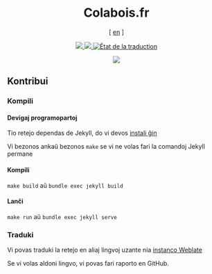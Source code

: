 <h1 align="center">Colabois.fr</h1>

<p align="center">
    [ <a href="../README.md">en</a> ]
</p>

<p align="center">
    <a href="https://colabois.fr">
        <img src="https://jenkins.colabois.fr/buildStatus/icon?job=Colabois%2Fcolabois.fr%2Fmain&subject=production&style=flat">
    </a>
    <a href="https://www-dev.colabois.fr">
        <img src="https://jenkins.colabois.fr/buildStatus/icon?job=Colabois%2Fcolabois.fr%2Fdev&subject=www-dev&style=flat">
    </a>
    <a href="http://weblate.colabois.fr/engage/colabois-fr/">
        <img src="http://weblate.colabois.fr/widgets/colabois-fr/-/svg-badge.svg" alt="État de la traduction" />
    </a>
</p>

<p align="center">
    <img src=".readme/screenshots/1.jpg">
</p>

## Kontribui

### Kompili

#### Devigaj programopartoj

Tio retejo dependas de Jekyll, do vi devos [instali ĝin](https://jekyllrb.com/docs/installation/)

Vi bezonos ankaŭ bezonos `make` se vi ne volas fari la comandoj Jekyll permane

#### Kompili

`make build` aŭ `bundle exec jekyll build`

#### Lanĉi

`make run` aŭ `bundle exec jekyll serve`

### Traduki

Vi povas traduki la retejo en aliaj lingvoj uzante nia [instanco Weblate](https://weblate.colabois.fr)

Se vi volas aldoni lingvo, vi povas fari raporto en GitHub.
